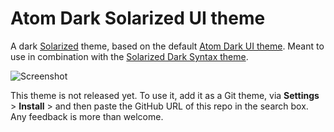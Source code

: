 # Atom Dark Solarized UI theme

A dark [Solarized](http://ethanschoonover.com/solarized) theme, based on the default [Atom Dark UI theme](https://github.com/atom/atom-dark-ui). Meant to use in combination with the [Solarized Dark Syntax theme](git@github.com:atom/solarized-dark-syntax.git).

![Screenshot](https://raw.githubusercontent.com/bartkummel/atom-dark-ui/master/screenshot.png)

This theme is not released yet. To use it, add it as a Git theme, via **Settings** > **Install** > and then paste the GitHub URL of this repo in the search box. Any feedback is more than welcome.
